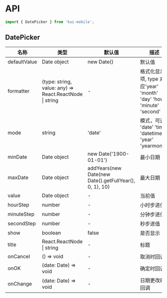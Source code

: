 # API

```jsx
import { DatePicker } from 'kui-mobile';
```

## DatePicker

| 名称         | 类型                                                    | 默认值                                                 | 描述                                                                 |
| ------------ | ------------------------------------------------------- | ------------------------------------------------------ | -------------------------------------------------------------------- |
| defaultValue | Date object                                             | new Date()                                             | 默认值                                                               |
| formatter    | (type: string, value: any) => React.ReactNode \| string | -                                                      | 格式化显示项, type 对应'year' 'month' 'day' 'hour' 'minute' 'second' |
| mode         | string                                                  | 'date'                                                 | 模式，可选 'date' 'time' 'datetime' 'year' 'yearmonth'               |
| minDate      | Date object                                             | new Date('1900-01-01')                                 | 最小日期                                                             |
| maxDate      | Date object                                             | addYears(new Date(new Date().getFullYear(), 0, 1), 10) | 最大日期                                                             |
| value        | Date object                                             | -                                                      | 当前值                                                                   |
| hourStep     | number                                                  | -                                                      | 小时步进值                                                           |
| minuteStep   | number                                                  | -                                                      | 分钟步进值                                                           |
| secondStep   | number                                                  | -                                                      | 秒步进值                                                             |
| show         | boolean                                                 | false                                                  | 是否显示                                                             |
| title        | React.ReactNode \| string                               | -                                                      | 标题                                                                 |
| onCancel     | () => void                                              | -                                                      | 取消时回调                                                           |
| onOK         | (date: Date) => void                                    | -                                                      | 确定时回调                                                           |
| onChange     | (date: Date) => void                                    | -                                                      | 日期更改时回调                                                       |
